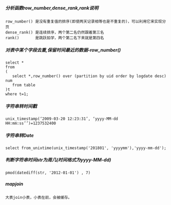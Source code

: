 ##### 分析函数row_number,dense_rank,rank说明
```
row_number() 是没有重复值的排序(即使两天记录相等也是不重复的)，可以利用它来实现分页
dense_rank() 是连续排序，两个第二名仍然跟着第三名
rank()       是跳跃拍学，两个第二名下来就是第四名
```
##### 对表中某个字段去重,保留时间最近的数据-row_number()
```
select *
from
(
   select *,row_number() over (partition by uid order by logdate desc) num
   from table
)t
where t=1;
```
##### 字符串转时间戳
```
unix_timestamp(‘2009-03-20 12:23:31’, ‘yyyy-MM-dd HH:mm:ss’’)=1237532400
```
##### 字符串转Date
```
select from_unixtime(unix_timestamp('201801', 'yyyymm'),'yyyy-mm-dd');
```
##### 判断字符串时间str为周几(时间格式为yyyy-MM-dd)
```
pmod(datediff(str, '2012-01-01') , 7)
```

##### mapjoin
```
大表join小表，小表在前，会被缓存。
```

